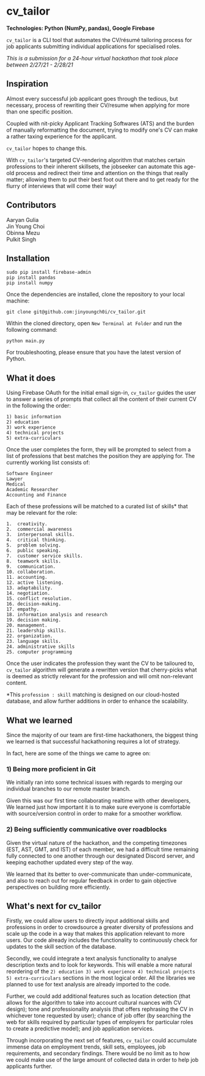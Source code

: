 # cv_tailor

**Technologies: Python (NumPy, pandas), Google Firebase** 

`cv_tailor` is a CLI tool that automates the CV/résumé tailoring process for job applicants submitting individual applications for specialised roles.

*This is a submission for a 24-hour virtual hackathon that took place between 2/27/21 - 2/28/21*

## Inspiration

Almost every successful job applicant goes through the tedious, but necessary, process of rewriting their CV/resume when applying for more than one specific position. 

Coupled with nit-picky Applicant Tracking Softwares (ATS) and the burden of manually reformatting the document, trying to modify one's CV can make a rather taxing experience for the applicant. 

`cv_tailor` hopes to change this. 

With `cv_tailor`'s targeted CV-rendering algorithm that matches certain professions to their inherent skillsets, the jobseeker can automate this age-old process and redirect their time and attention on the things that really matter; allowing them to put their best foot out there and to get ready for the flurry of interviews that will come their way! 


## Contributors
Aaryan Gulia<br>
Jin Young Choi<br>
Obinna Mezu<br>
Pulkit Singh


## Installation

```
sudo pip install firebase-admin
pip install pandas
pip install numpy
```
Once the dependencies are installed, clone the repository to your local machine:
```
git clone git@github.com:jinyoungch0i/cv_tailor.git
```
Within the cloned directory, open `New Terminal at Folder` and run the following command:
```
python main.py
```

For troubleshooting, please ensure that you have the latest version of Python.


## What it does

Using Firebase OAuth for the initial email sign-in, `cv_tailor` guides the user to answer a series of prompts that collect all the content of their current CV in the following the order: 
```
1) basic information 
2) education 
3) work experience 
4) technical projects 
5) extra-curriculars 
```
Once the user completes the form, they will be prompted to select from a list of professions that best matches the position they are applying for. The currently working list consists of: 
```
Software Engineer 
Lawyer 
Medical
Academic Researcher
Accounting and Finance
```
Each of these professions will be matched to a curated list of skills* that may be relevant for the role:

```
1.  creativity.
2.  commercial awareness
3.  interpersonal skills.
4.  critical thinking.
5.  problem solving.
6.  public speaking.
7.  customer service skills.
8.  teamwork skills.
9.  communication.
10. collaboration.
11. accounting.
12. active listening.
13. adaptability.
14. negotiation.
15. conflict resolution.
16. decision-making.
17. empathy.
18. information analysis and research
19. decision making.
20. management.
21. leadership skills.
22. organization.
23. language skills.
24. administrative skills
25. computer programming
```
Once the user indicates the profession they want the CV to be tailoured to, `cv_tailor` algorithm will generate a rewritten version that cherry-picks what is deemed as strictly relevant for the profession and will omit non-relevant content. 

*This `profession : skill` matching is designed on our cloud-hosted database, and allow further additions in order to enhance the scalability. 


## What we learned

Since the majority of our team are first-time hackathoners, the biggest thing we learned is that successful hackathoning requires a lot of strategy.

In fact, here are some of the things we came to agree on: 

### 1) Being more proficient in Git

We initially ran into some technical issues with regards to merging our individual branches to our remote master branch. 

Given this was our first time collaborating realtime with other developers, We learned just how important it is to make sure everyone is comfortable with source/version control in order to make for a smoother workflow. 

### 2) Being sufficiently communicative over roadblocks

Given the virtual nature of the hackathon, and the competing timezones (EST, AST, GMT, and IST) of each member, we had a difficult time remaining fully connected to one another through our designated Discord server, and keeping eachother updated every step of the way. 

We learned that its better to over-communicate than under-communicate, and also to reach out for regular feedback in order to gain objective perspectives on building more efficiently. 


## What's next for cv_tailor

Firstly, we could allow users to directly input additional skills and professions in order to crowdsource a greater diversity of professions and  scale up the code in a way that makes this application relevant to more users. Our code already includes the functionality to continuously check for updates to the skill section of the database.

Secondly, we could integrate a text analysis functionality to analyse description texts and to look for keywords. This will enable a more natural reordering of the `2) education 3) work experience 4) technical projects 5) extra-curriculars` sections in the most logical order. All the libraries we planned to use for text analysis are already imported to the code.

Further, we could add additional features such as location detection (that allows for the algorithm to take into account cultural nuances with CV design); tone and professionality analysis (that offers rephrasing the CV in whichever tone requested by user); chance of job offer (by searching the web for skills required by particular types of employers for particular roles to create a predictive model); and job application services.

Through incorporating the next set of features, `cv_tailor` could accumulate immense data on employment trends, skill sets, employees, job requirements, and secondary findings. There would be no limit as to how we could make use of the large amount of collected data in order to help job applicants further.
